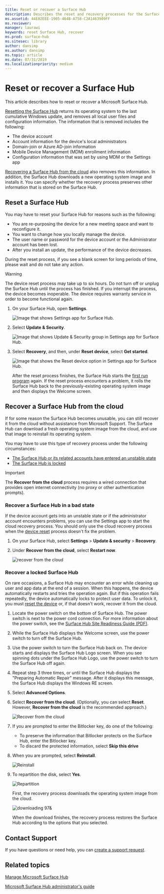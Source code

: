 ```yaml
---
title: Reset or recover a Surface Hub
description: Describes the reset and recovery processes for the Surface Hub, and provides instructions.
ms.assetid: 44E82EEE-1905-464B-A758-C2A1463909FF
ms.reviewer: 
manager: laurawi
keywords: reset Surface Hub, recover
ms.prod: surface-hub
ms.sitesec: library
author: dansimp
ms.author: dansimp
ms.topic: article
ms.date: 07/31/2019
ms.localizationpriority: medium
---
```


# Reset or recover a Surface Hub

This article describes how to reset or recover a Microsoft Surface Hub.  

[Resetting the Surface Hub](#reset-a-surface-hub) returns its operating system to the last cumulative Windows update, and removes all local user files and configuration information. The information that is removed includes the following:

- The device account
- Account information for the device's local administrators
- Domain-join or Azure AD-join information
- Mobile Device Management (MDM) enrollment information
- Configuration information that was set by using MDM or the Settings app

[Recovering a Surface Hub from the cloud](#recover-a-surface-hub-from-the-cloud) also removes this information. In addition, the Surface Hub downloads a new operating system image and installs it. You can specify whether the recovery process preserves other information that is stored on the Surface Hub.

## Reset a Surface Hub

You may have to reset your Surface Hub for reasons such as the following:

- You are re-purposing the device for a new meeting space and want to reconfigure it.
- You want to change how you locally manage the device.
- The user name or password for the device account or the Administrator account has been lost.
- After you install an update, the performance of the device decreases.

During the reset process, if you see a blank screen for long periods of time, please wait and do not take any action.

> [!WARNING]
> The device reset process may take up to six hours. Do not turn off or unplug the Surface Hub until the process has finished. If you interrupt the process, the device becomes inoperable. The device requires warranty service in order to become functional again.

1. On your Surface Hub, open **Settings**.

   ![Image that shows Settings app for Surface Hub.](images/sh-settings.png)

1. Select **Update & Security**.

   ![Image that shows Update & Security group in Settings app for Surface Hub.](images/sh-settings-update-security.png)

1. Select **Recovery**, and then, under **Reset device**, select **Get started**.

   ![Image that shows the Reset device option in Settings app for Surface Hub.](images/sh-settings-reset-device.png)

   After the reset process finishes, the Surface Hub starts the [first run program](first-run-program-surface-hub.md) again. If the reset process encounters a problem, it rolls the Surface Hub back to the previously-existing operating system image and then displays the Welcome screen.

<span id="cloud-recovery" />

## Recover a Surface Hub from the cloud

If for some reason the Surface Hub becomes unusable, you can still recover it from the cloud without assistance from Microsoft Support. The Surface Hub can download a fresh operating system image from the cloud, and use that image to reinstall its operating system.

You may have to use this type of recovery process under the following circumstances:

- [The Surface Hub or its related accounts have entered an unstable state](#recover-a-surface-hub-in-a-bad-state)
- [The Surface Hub is locked](#recover-a-locked-surface-hub)

>[!IMPORTANT]
>The **Recover from the cloud** process requires a wired connection that provides open internet connectivity (no proxy or other authentication prompts).

### Recover a Surface Hub in a bad state

If the device account gets into an unstable state or if the administrator account encounters problems, you can use the Settings app to start the cloud recovery process. You should only use the cloud recovery process when the [device reset](#reset-a-surface-hub) process doesn't fix the problem.

1. On your Surface Hub, select **Settings** &gt; **Update & security** &gt; **Recovery**.

1. Under **Recover from the cloud**, select **Restart now**.

   ![recover from the cloud](images/recover-from-the-cloud.png)

### Recover a locked Surface Hub

On rare occasions, a Surface Hub may encounter an error while cleaning up user and app data at the end of a session. When this happens, the device automatically restarts and tries the operation again. But if this operation fails repeatedly, the device automatically locks to protect user data. To unlock it, you must [reset the device](#reset-a-surface-hub) or, if that doesn't work, recover it from the cloud.

1. Locate the power switch on the bottom of Surface Hub. The power switch is next to the power cord connection. For more information about the power switch, see the [Surface Hub Site Readiness Guide (PDF)](surface-hub-site-readiness-guide.md).

1. While the Surface Hub displays the Welcome screen, use the power switch to turn off the Surface Hub.

1. Use the power switch to turn the Surface Hub back on. The device starts and displays the Surface Hub Logo screen. When you see spinning dots under the Surface Hub Logo, use the power switch to turn the Surface Hub off again.  

1. Repeat step 3 three times, or until the Surface Hub displays the "Preparing Automatic Repair" message. After it displays this message, the Surface Hub displays the Windows RE screen.

1. Select **Advanced Options**.

1. Select **Recover from the cloud**. (Optionally, you can select **Reset**. However, **Recover from the cloud** is the recommended approach.)

   ![Recover from the cloud](images/recover-from-cloud.png)
1. If you are prompted to enter the Bitlocker key, do one of the following:

   - To preserve the information that Bitlocker protects on the Surface Hub, enter the Bitlocker key.
   - To discard the protected information, select **Skip this drive**  

1. When you are prompted, select **Reinstall**.

    ![Reinstall](images/reinstall.png)

1. To repartition the disk, select **Yes**.

   ![Repartition](images/repartition.png)

   First, the recovery process downloads the operating system image from the cloud.  

   ![downloading 97&](images/recover-progress.png)

   When the download finishes, the recovery process restores the Surface Hub according to the options that you selected.
   

## Contact Support

If you have questions or need help, you can [create a support request](https://support.microsoft.com/supportforbusiness/productselection).


## Related topics

[Manage Microsoft Surface Hub](manage-surface-hub.md)

[Microsoft Surface Hub administrator's guide](surface-hub-administrators-guide.md)
